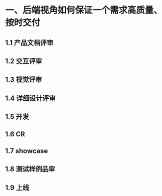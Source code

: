 # 一、后端视角如何保证一个需求高质量、按时交付

## 1.1 产品文档评审

## 1.2 交互评审

## 1.3 视觉评审

## 1.4 详细设计评审

## 1.5 开发

## 1.6 CR

## 1.7 showcase

## 1.8 测试样例品审

## 1.9 上线






